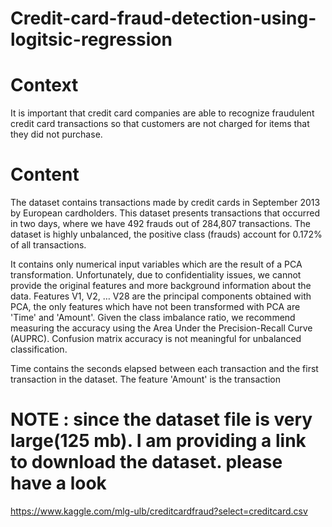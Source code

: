 # Credit-card-fraud-detection-using-logitsic-regression

# Context
It is important that credit card companies are able to recognize fraudulent credit card transactions so that customers are not charged for items that they did not purchase.

# Content
The dataset contains transactions made by credit cards in September 2013 by European cardholders. This dataset presents transactions that occurred in two days, where we have 492 frauds out of 284,807 transactions. The dataset is highly unbalanced, the positive class (frauds) account for 0.172% of all transactions.

It contains only numerical input variables which are the result of a PCA transformation. Unfortunately, due to confidentiality issues, we cannot provide the original features and more background information about the data. Features V1, V2, … V28 are the principal components obtained with PCA, the only features which have not been transformed with PCA are 'Time' and 'Amount'.
Given the class imbalance ratio, we recommend measuring the accuracy using the Area Under the Precision-Recall Curve (AUPRC). Confusion matrix accuracy is not meaningful for unbalanced classification.

Time
contains the seconds elapsed between each transaction and the first transaction in the dataset. The feature 'Amount' is the transaction

# NOTE : since the  dataset file is very large(125 mb). I am providing a link to download the dataset. please have a look
https://www.kaggle.com/mlg-ulb/creditcardfraud?select=creditcard.csv
